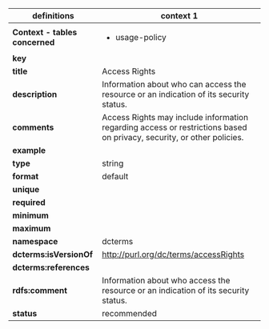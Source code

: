 

| definitions | context 1 |
|-|-|
| **Context - tables concerned** | <ul><li>usage-policy</li></ul> |
| **key** |  |
| **title** | Access Rights |
| **description** | Information about who can access the resource or an indication of its security status. |
| **comments** | Access Rights may include information regarding access or restrictions based on privacy, security, or other policies. |
| **example** |  |
| **type** | string |
| **format** | default |
| **unique** |  |
| **required** |  |
| **minimum** |  |
| **maximum** |  |
| **namespace** | dcterms |
| **dcterms:isVersionOf** | http://purl.org/dc/terms/accessRights |
| **dcterms:references** |  |
| **rdfs:comment** | Information about who access the resource or an indication of its security status. |
| **status** | recommended |
